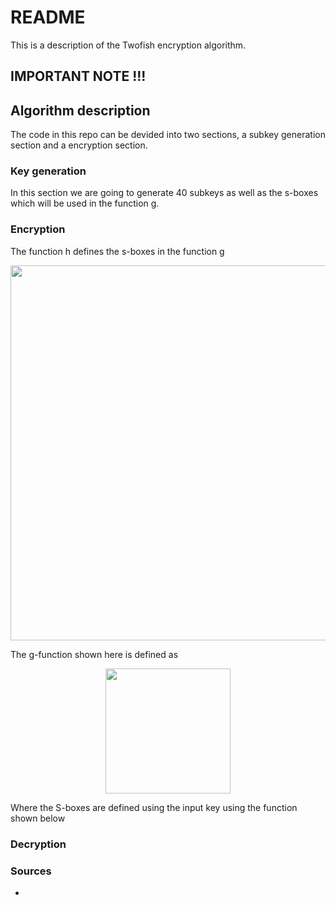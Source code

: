# README #

This is a description of the Twofish encryption algorithm.

## IMPORTANT NOTE !!! ##


## Algorithm description ##

The code in this repo can be devided into two sections, a subkey generation section and a encryption section.

### Key generation ###

In this section we are going to generate 40 subkeys as well as the s-boxes which will be used in the function g.

### Encryption ###


The function h defines the s-boxes in the function g

<p align="center">
<image src = './Twofish_encryption_structure_V1.png' width="600px;"></image>
</p>

The g-function shown here is defined as 

<p align="center">
<image src = './g_function.png' width="200px;"></image>
</p>

Where the S-boxes are defined using the input key using the function shown below



### Decryption ###

### Sources ###

* 
